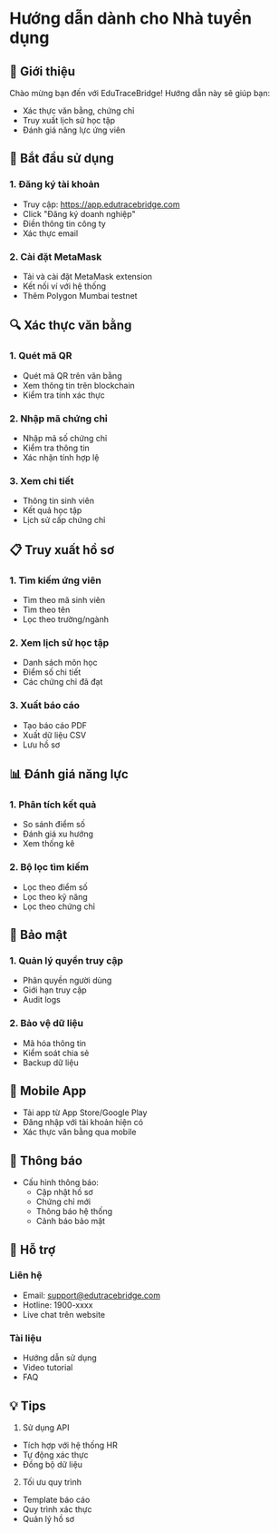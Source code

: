 # Hướng dẫn dành cho Nhà tuyển dụng

## 👋 Giới thiệu

Chào mừng bạn đến với EduTraceBridge! Hướng dẫn này sẽ giúp bạn:
- Xác thực văn bằng, chứng chỉ
- Truy xuất lịch sử học tập
- Đánh giá năng lực ứng viên

## 🔑 Bắt đầu sử dụng

### 1. Đăng ký tài khoản
- Truy cập: https://app.edutracebridge.com
- Click "Đăng ký doanh nghiệp"
- Điền thông tin công ty
- Xác thực email

### 2. Cài đặt MetaMask
- Tải và cài đặt MetaMask extension
- Kết nối ví với hệ thống
- Thêm Polygon Mumbai testnet

## 🔍 Xác thực văn bằng

### 1. Quét mã QR
- Quét mã QR trên văn bằng
- Xem thông tin trên blockchain
- Kiểm tra tính xác thực

### 2. Nhập mã chứng chỉ
- Nhập mã số chứng chỉ
- Kiểm tra thông tin
- Xác nhận tính hợp lệ

### 3. Xem chi tiết
- Thông tin sinh viên
- Kết quả học tập
- Lịch sử cấp chứng chỉ

## 📋 Truy xuất hồ sơ

### 1. Tìm kiếm ứng viên
- Tìm theo mã sinh viên
- Tìm theo tên
- Lọc theo trường/ngành

### 2. Xem lịch sử học tập
- Danh sách môn học
- Điểm số chi tiết
- Các chứng chỉ đã đạt

### 3. Xuất báo cáo
- Tạo báo cáo PDF
- Xuất dữ liệu CSV
- Lưu hồ sơ

## 📊 Đánh giá năng lực

### 1. Phân tích kết quả
- So sánh điểm số
- Đánh giá xu hướng
- Xem thống kê

### 2. Bộ lọc tìm kiếm
- Lọc theo điểm số
- Lọc theo kỹ năng
- Lọc theo chứng chỉ

## 🔐 Bảo mật

### 1. Quản lý quyền truy cập
- Phân quyền người dùng
- Giới hạn truy cập
- Audit logs

### 2. Bảo vệ dữ liệu
- Mã hóa thông tin
- Kiểm soát chia sẻ
- Backup dữ liệu

## 📱 Mobile App

- Tải app từ App Store/Google Play
- Đăng nhập với tài khoản hiện có
- Xác thực văn bằng qua mobile

## 🔔 Thông báo

- Cấu hình thông báo:
  - Cập nhật hồ sơ
  - Chứng chỉ mới
  - Thông báo hệ thống
  - Cảnh báo bảo mật

## 🤝 Hỗ trợ

### Liên hệ
- Email: support@edutracebridge.com
- Hotline: 1900-xxxx
- Live chat trên website

### Tài liệu
- Hướng dẫn sử dụng
- Video tutorial
- FAQ

## 💡 Tips

1. Sử dụng API
- Tích hợp với hệ thống HR
- Tự động xác thực
- Đồng bộ dữ liệu

2. Tối ưu quy trình
- Template báo cáo
- Quy trình xác thực
- Quản lý hồ sơ 